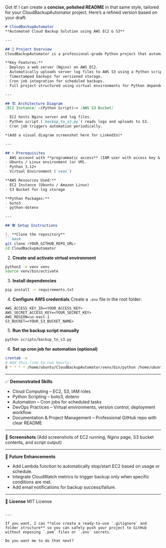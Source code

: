 Got it! I can create a **concise, polished README** in that same style, tailored for your CloudBackupAutomator project. Here’s a refined version based on your draft:

````markdown
# CloudBackupAutomator
**Automated Cloud Backup Solution using AWS EC2 & S3**

---

## 🌟 Project Overview
CloudBackupAutomator is a professional-grade Python project that automates the backup of server logs to AWS S3. It demonstrates hands-on experience with AWS cloud services, Python scripting, virtual environments, and automation practices commonly used in real-world DevOps workflows.

**Key Features:**
- Deploys a web server (Nginx) on AWS EC2.
- Automatically uploads server log files to AWS S3 using a Python script.
- Timestamped backups for versioned storage.
- Cron job integration for scheduled backups.
- Full project structured using virtual environments for Python dependencies.

---

## 🏗 Architecture Diagram
[EC2 Instance] –(Python Script)–> [AWS S3 Bucket]

- EC2 hosts Nginx server and log files.  
- Python script (`backup_to_s3.py`) reads logs and uploads to S3.  
- Cron job triggers automation periodically.  

*(Add a visual diagram screenshot here for LinkedIn)*

---

## ⚡ Prerequisites
- AWS account with **programmatic access** (IAM user with access key & secret key).  
- Ubuntu / Linux environment (or VM).  
- Python 3.12+  
- Virtual Environment (`venv`)  

**AWS Resources Used:**
- EC2 Instance (Ubuntu / Amazon Linux)  
- S3 Bucket for log storage  

**Python Packages:**
- boto3  
- python-dotenv  

---

## 🛠️ Setup Instructions

1. **Clone the repository**
```bash
git clone <YOUR_GITHUB_REPO_URL>
cd CloudBackupAutomator
````

2. **Create and activate virtual environment**

```bash
python3 -m venv venv
source venv/bin/activate
```

3. **Install dependencies**

```bash
pip install -r requirements.txt
```

4. **Configure AWS credentials**
   Create a `.env` file in the root folder:

```
AWS_ACCESS_KEY_ID=<YOUR_ACCESS_KEY>
AWS_SECRET_ACCESS_KEY=<YOUR_SECRET_KEY>
AWS_REGION=us-east-1
S3_BUCKET=<YOUR_S3_BUCKET_NAME>
```

5. **Run the backup script manually**

```bash
python scripts/backup_to_s3.py
```

6. **Set up cron job for automation (optional)**

```bash
crontab -e
# Add this line to run hourly:
0 * * * * /home/ubuntu/CloudBackupAutomator/venv/bin/python /home/ubuntu/CloudBackupAutomator/scripts/backup_to_s3.py
```

---

✅ **Demonstrated Skills**

* Cloud Computing – EC2, S3, IAM roles
* Python Scripting – boto3, dotenv
* Automation – Cron jobs for scheduled tasks
* DevOps Practices – Virtual environments, version control, deployment workflow
* Documentation & Project Management – Professional GitHub repo with clear README

---

📸 **Screenshots**
(Add screenshots of EC2 running, Nginx page, S3 bucket contents, and script output)

---

📌 **Future Enhancements**

* Add Lambda function to automatically stop/start EC2 based on usage or schedule.
* Integrate CloudWatch metrics to trigger backup only when specific conditions are met.
* Add email notifications for backup success/failure.

---

📝 **License**
MIT License

```

---

If you want, I can **also create a ready-to-use `.gitignore` and folder structure** so you can safely push your project to GitHub without exposing `.pem` files or `.env` secrets.  

Do you want me to do that next?
```
